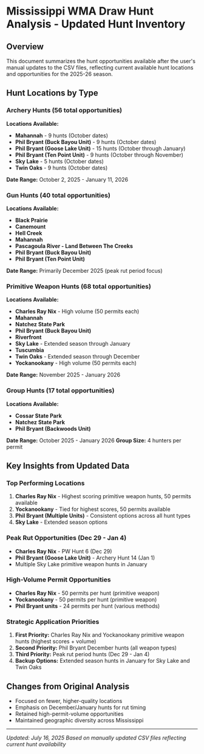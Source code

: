 # Mississippi WMA Draw Hunt Analysis - Updated Hunt Inventory

## Overview
This document summarizes the hunt opportunities available after the user's manual updates to the CSV files, reflecting current available hunt locations and opportunities for the 2025-26 season.

## Hunt Locations by Type

### Archery Hunts (56 total opportunities)
**Locations Available:**
- **Mahannah** - 9 hunts (October dates)
- **Phil Bryant (Buck Bayou Unit)** - 9 hunts (October dates)
- **Phil Bryant (Goose Lake Unit)** - 15 hunts (October through January)
- **Phil Bryant (Ten Point Unit)** - 9 hunts (October through November) 
- **Sky Lake** - 5 hunts (October dates)
- **Twin Oaks** - 9 hunts (October dates)

**Date Range:** October 2, 2025 - January 11, 2026

### Gun Hunts (40 total opportunities)
**Locations Available:**
- **Black Prairie**
- **Canemount** 
- **Hell Creek**
- **Mahannah**
- **Pascagoula River - Land Between The Creeks**
- **Phil Bryant (Buck Bayou Unit)**
- **Phil Bryant (Ten Point Unit)**

**Date Range:** Primarily December 2025 (peak rut period focus)

### Primitive Weapon Hunts (68 total opportunities)
**Locations Available:**
- **Charles Ray Nix** - High volume (50 permits each)
- **Mahannah**
- **Natchez State Park**
- **Phil Bryant (Buck Bayou Unit)**
- **Riverfront**
- **Sky Lake** - Extended season through January
- **Tuscumbia**
- **Twin Oaks** - Extended season through December
- **Yockanookany** - High volume (50 permits each)

**Date Range:** November 2025 - January 2026

### Group Hunts (17 total opportunities)
**Locations Available:**
- **Cossar State Park**
- **Natchez State Park**
- **Phil Bryant (Backwoods Unit)**

**Date Range:** October 2025 - January 2026
**Group Size:** 4 hunters per permit

## Key Insights from Updated Data

### Top Performing Locations
1. **Charles Ray Nix** - Highest scoring primitive weapon hunts, 50 permits available
2. **Yockanookany** - Tied for highest scores, 50 permits available
3. **Phil Bryant (Multiple Units)** - Consistent options across all hunt types
4. **Sky Lake** - Extended season options

### Peak Rut Opportunities (Dec 29 - Jan 4)
- **Charles Ray Nix** - PW Hunt 6 (Dec 29)
- **Phil Bryant (Goose Lake Unit)** - Archery Hunt 14 (Jan 1)
- Multiple Sky Lake primitive weapon hunts in January

### High-Volume Permit Opportunities
- **Charles Ray Nix** - 50 permits per hunt (primitive weapon)
- **Yockanookany** - 50 permits per hunt (primitive weapon)
- **Phil Bryant units** - 24 permits per hunt (various methods)

### Strategic Application Priorities
1. **First Priority:** Charles Ray Nix and Yockanookany primitive weapon hunts (highest scores + volume)
2. **Second Priority:** Phil Bryant December hunts (all weapon types)
3. **Third Priority:** Peak rut period hunts (Dec 29 - Jan 4)
4. **Backup Options:** Extended season hunts in January for Sky Lake and Twin Oaks

## Changes from Original Analysis
- Focused on fewer, higher-quality locations
- Emphasis on December/January hunts for rut timing
- Retained high-permit-volume opportunities
- Maintained geographic diversity across Mississippi

---

*Updated: July 16, 2025*
*Based on manually updated CSV files reflecting current hunt availability*
